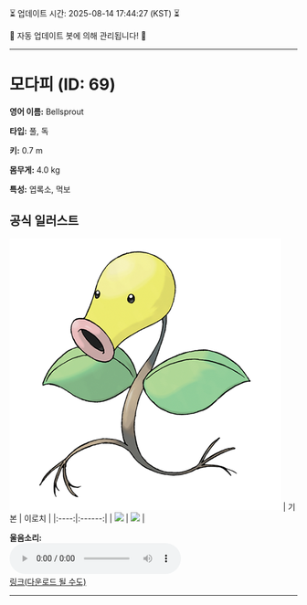 
⏳ 업데이트 시간: 2025-08-14 17:44:27 (KST) ⏳

🤖 자동 업데이트 봇에 의해 관리됩니다! 🤖

---

# 모다피 (ID: 69)
**영어 이름:** Bellsprout

**타입:** 풀, 독

**키:** 0.7 m

**몸무게:** 4.0 kg

**특성:** 엽록소, 먹보

## 공식 일러스트
![](https://raw.githubusercontent.com/PokeAPI/sprites/master/sprites/pokemon/other/official-artwork/69.png)
| 기본 | 이로치 |
|:----:|:------:|
| <img src="http://play.pokemonshowdown.com/sprites/ani/bellsprout.gif" width="200"> | <img src="http://play.pokemonshowdown.com/sprites/ani-shiny/bellsprout.gif" width="200"> |

**울음소리:**<br><audio controls src="https://raw.githubusercontent.com/PokeAPI/cries/main/cries/pokemon/latest/69.ogg"></audio><br> [링크(다운로드 될 수도)](https://raw.githubusercontent.com/PokeAPI/cries/main/cries/pokemon/latest/69.ogg)


---
